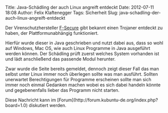 Title: Java-Schädling der auch Linux angreift entdeckt
Date: 2012-07-11 18:08
Author: Felix Klaftenegger
Tags: Sicherheit
Slug: java-schadling-der-auch-linux-angreift-entdeckt

Der Virenschutzhersteller
[F-Secure](https://www.f-secure.com/weblog/archives/00002397.html) gibt
bekannt einen Trojaner entdeckt zu haben, der Plattformunabhängig
funktioniert.

</p>
<!--break--><!--break-->

Hierfür wurde dieser in Java geschrieben und nutzt dabei aus, dass so
wohl auf Windows, Mac OS, wie auch Linux Programme in Java ausgeführt
werden können. Der Schädling prüft zuerst welches System vorhanden ist
und lädt anschließend das passende Modul herunter.

</p>
Zwar wurde die Seite bereits gemeldet, dennoch zeigt dieser Fall das man
selbst unter Linux immer noch überlegen sollte was man ausführt. Sollten
unerwartet Berechtigungen für Programme erscheinen sollte man sich immer
noch einmal Gedanken machen wobei es sich dabei handeln könnte und
gegebenenfalls lieber das Programm nicht starten.

</p>
Diese Nachricht kann im
[Forum](http://forum.kubuntu-de.org/index.php?board=1.0) diskutiert
werden.

</p>

